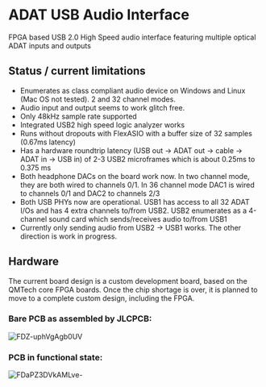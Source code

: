 # ADAT USB Audio Interface

FPGA based USB 2.0 High Speed audio interface featuring multiple optical ADAT inputs and outputs

## Status / current limitations
* Enumerates as class compliant audio device on Windows and Linux (Mac OS not tested). 2 and 32 channel modes.
* Audio input and output seems to work glitch free.
* Only 48kHz sample rate supported
* Integrated USB2 high speed logic analyzer works
* Runs without dropouts with FlexASIO with a buffer size of 32 samples (0.67ms latency)
* Has a hardware roundtrip latency (USB out -> ADAT out -> cable -> ADAT in -> USB in)
  of 2-3 USB2 microframes which is about 0.25ms to 0.375 ms
* Both headphone DACs on the board work now. In two channel mode, they are both wired to channels 0/1.
  In 36 channel mode DAC1 is wired to channels 0/1 and DAC2 to channels 2/3
* Both USB PHYs now are operational. USB1 has access to all 32 ADAT I/Os and has 4 extra channels to/from USB2.
  USB2 enumerates as a 4-channel sound card which sends/receives audio to/from USB1
* Currently only sending audio from USB2 -> USB1 works. The other direction is work in progress.

## Hardware
The current board design is a custom development board,
based on the QMTech core FPGA boards.
Once the chip shortage is over, it is planned to move to
a complete custom design, including the FPGA.

### Bare PCB as assembled by JLCPCB:
![FDZ-uphVgAgb0UV](https://user-images.githubusercontent.com/148607/141603571-2741a7d5-d088-4447-9aad-edc82d864e0f.jpeg)

### PCB in functional state:
![FDaPZ3DVkAMLve-](https://user-images.githubusercontent.com/148607/141603557-2b68c49f-0734-433a-92e7-d26bea887b8b.jpeg)


